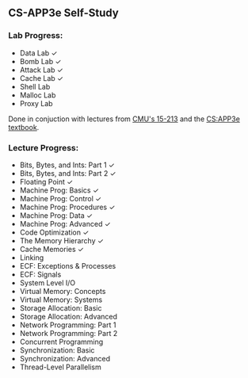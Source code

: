 ## CS-APP3e Self-Study

### Lab Progress:
- Data Lab ✓
- Bomb Lab ✓
- Attack Lab ✓
- Cache Lab ✓
- Shell Lab
- Malloc Lab
- Proxy Lab

Done in conjuction with lectures from [CMU's 15-213](https://www.cs.cmu.edu/afs/cs/academic/class/15213-f15/www/schedule.html) and the [CS:APP3e textbook](http://csapp.cs.cmu.edu/3e/students.html).

### Lecture Progress:

- Bits, Bytes, and Ints: Part 1 ✓
- Bits, Bytes, and Ints: Part 2 ✓
- Floating Point ✓
- Machine Prog: Basics ✓
- Machine Prog: Control ✓
- Machine Prog: Procedures ✓
- Machine Prog: Data ✓
- Machine Prog: Advanced ✓
- Code Optimization ✓
- The Memory Hierarchy ✓
- Cache Memories ✓
- Linking
- ECF: Exceptions & Processes
- ECF: Signals
- System Level I/O
- Virtual Memory: Concepts
- Virtual Memory: Systems	
- Storage Allocation: Basic
- Storage Allocation: Advanced
- Network Programming: Part 1
- Network Programming: Part 2
- Concurrent Programming
- Synchronization: Basic
- Synchronization: Advanced
- Thread-Level Parallelism
